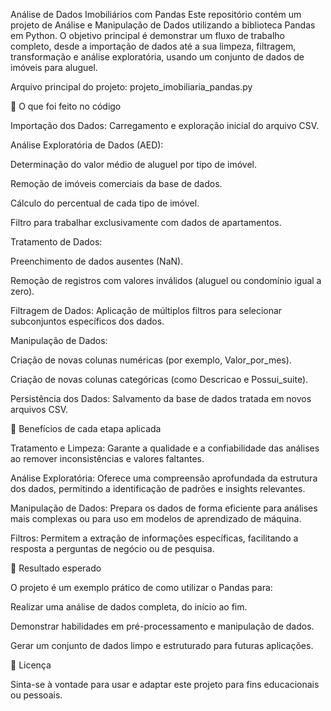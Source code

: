 Análise de Dados Imobiliários com Pandas
Este repositório contém um projeto de Análise e Manipulação de Dados utilizando a biblioteca Pandas em Python. O objetivo principal é demonstrar um fluxo de trabalho completo, desde a importação de dados até a sua limpeza, filtragem, transformação e análise exploratória, usando um conjunto de dados de imóveis para aluguel.

Arquivo principal do projeto: projeto_imobiliaria_pandas.py

🧠 O que foi feito no código

Importação dos Dados: Carregamento e exploração inicial do arquivo CSV.

Análise Exploratória de Dados (AED):

Determinação do valor médio de aluguel por tipo de imóvel.

Remoção de imóveis comerciais da base de dados.

Cálculo do percentual de cada tipo de imóvel.

Filtro para trabalhar exclusivamente com dados de apartamentos.

Tratamento de Dados:

Preenchimento de dados ausentes (NaN).

Remoção de registros com valores inválidos (aluguel ou condomínio igual a zero).

Filtragem de Dados: Aplicação de múltiplos filtros para selecionar subconjuntos específicos dos dados.

Manipulação de Dados:

Criação de novas colunas numéricas (por exemplo, Valor_por_mes).

Criação de novas colunas categóricas (como Descricao e Possui_suite).

Persistência dos Dados: Salvamento da base de dados tratada em novos arquivos CSV.

🧹 Benefícios de cada etapa aplicada

Tratamento e Limpeza: Garante a qualidade e a confiabilidade das análises ao remover inconsistências e valores faltantes.

Análise Exploratória: Oferece uma compreensão aprofundada da estrutura dos dados, permitindo a identificação de padrões e insights relevantes.

Manipulação de Dados: Prepara os dados de forma eficiente para análises mais complexas ou para uso em modelos de aprendizado de máquina.

Filtros: Permitem a extração de informações específicas, facilitando a resposta a perguntas de negócio ou de pesquisa.

🔮 Resultado esperado

O projeto é um exemplo prático de como utilizar o Pandas para:

Realizar uma análise de dados completa, do início ao fim.

Demonstrar habilidades em pré-processamento e manipulação de dados.

Gerar um conjunto de dados limpo e estruturado para futuras aplicações.

📜 Licença

Sinta-se à vontade para usar e adaptar este projeto para fins educacionais ou pessoais.
